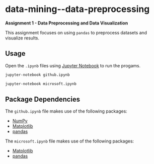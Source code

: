 # data-mining--data-preprocessing

**Assignment 1 - Data Preprocessing and Data Visualization**

This assignment focuses on using `pandas` to preprocess datasets and visualize results.

## Usage

Open the `.ipynb` files using [Jupyter Notebook](https://jupyter.org) to run the progams.

```bash
jupyter-notebook github.ipynb
```

```bash
jupyter-notebook microsoft.ipynb
```

## Package Dependencies

The `github.ipynb` file makes use of the following packages:

* [NumPy](https://numpy.org)
* [Matplotlib](https://matplotlib.org)
* [pandas](https://pandas.pydata.org)

The `microsoft.ipynb` file makes use of the following packages:

* [Matplotlib](https://matplotlib.org)
* [pandas](https://pandas.pydata.org)
